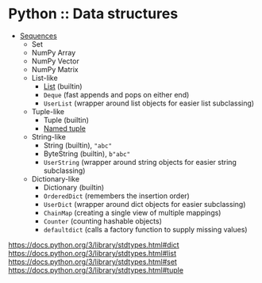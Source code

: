 # Python :: Data structures

- [Sequences](./sequences.md)
  - Set
  - NumPy Array
  - NumPy Vector
  - NumPy Matrix
  - List-like
    - [List](./list.md) (builtin)
    - `Deque` (fast appends and pops on either end)
    - `UserList` (wrapper around list objects for easier list subclassing)
  - Tuple-like
    - Tuple (builtin)
    - [Named tuple](./named-tuple.md)
  - String-like
    - String (builtin), `"abc"`
    - ByteString (builtin), `b"abc"`
    - `UserString` (wrapper around string objects for easier string subclassing)
  - Dictionary-like
    - Dictionary (builtin)
    - `OrderedDict` (remembers the insertion order)
    - `UserDict` (wrapper around dict objects for easier subclassing)
    - `ChainMap` (creating a single view of multiple mappings)
    - `Counter` (counting hashable objects)
    - `defaultdict` (calls a factory function to supply missing values)





https://docs.python.org/3/library/stdtypes.html#dict
https://docs.python.org/3/library/stdtypes.html#list
https://docs.python.org/3/library/stdtypes.html#set
https://docs.python.org/3/library/stdtypes.html#tuple
